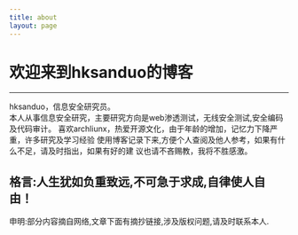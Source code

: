 ```yaml
---
title: about
layout: page
---
```

# 欢迎来到hksanduo的博客
------
hksanduo，信息安全研究员。<Br />
本人从事信息安全研究，主要研究方向是web渗透测试，无线安全测试,安全编码及代码审计。
喜欢archliunx，热爱开源文化，由于年龄的增加，记忆力下降严重，许多研究及学习经验
使用博客记录下来,方便个人查阅及他人参考，如果有什么不足，请及时指出，如果有好的建
议也请不吝赐教，我将不胜感激。<br />

格言:人生犹如负重致远,不可急于求成,自律使人自由！
------------
申明:部分内容摘自网络,文章下面有摘抄链接,涉及版权问题,请及时联系本人.
